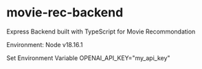 # movie-rec-backend
Express Backend built with TypeScript for Movie Recommondation

Environment:
Node v18.16.1

Set Environment Variable OPENAI_API_KEY="my_api_key"